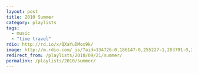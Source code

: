 ```yaml
---
layout: post
title: 2010 Summer
category: playlists
tags:
  - music
  - "time travel"
rdio: http://rd.io/x/QXaYuDMox9k/
image: http://m.rdio.com/_is/?aid=134726-0,186147-0,255227-1,283791-0,284665-1,284669-0,314399-0,358330-0,369323-1&w=600&h=600
redirect_from: /playlists/2010/09/21/summer/
permalink: /playlists/2010/summer/
---
```


